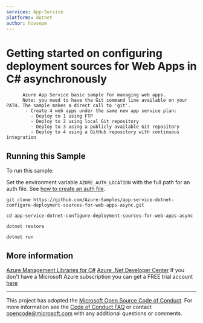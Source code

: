 ```yaml
---
services: App-Service
platforms: dotnet
author: hovsepm
---
```


# Getting started on configuring deployment sources for Web Apps in C# asynchronously #

          Azure App Service basic sample for managing web apps.
          Note: you need to have the Git command line available on your PATH. The sample makes a direct call to 'git'.
           - Create 4 web apps under the same new app service plan:
             - Deploy to 1 using FTP
             - Deploy to 2 using local Git repository
             - Deploy to 3 using a publicly available Git repository
             - Deploy to 4 using a GitHub repository with continuous integration


## Running this Sample ##

To run this sample:

Set the environment variable `AZURE_AUTH_LOCATION` with the full path for an auth file. See [how to create an auth file](https://github.com/Azure/azure-libraries-for-java/blob/master/AUTH.md).

    git clone https://github.com/Azure-Samples/app-service-dotnet-configure-deployment-sources-for-web-apps-async.git

    cd app-service-dotnet-configure-deployment-sources-for-web-apps-async

    dotnet restore

    dotnet run

## More information ##

[Azure Management Libraries for C#](https://github.com/Azure/azure-sdk-for-net/tree/Fluent)
[Azure .Net Developer Center](https://azure.microsoft.com/en-us/develop/net/)
If you don't have a Microsoft Azure subscription you can get a FREE trial account [here](http://go.microsoft.com/fwlink/?LinkId=330212)

---

This project has adopted the [Microsoft Open Source Code of Conduct](https://opensource.microsoft.com/codeofconduct/). For more information see the [Code of Conduct FAQ](https://opensource.microsoft.com/codeofconduct/faq/) or contact [opencode@microsoft.com](mailto:opencode@microsoft.com) with any additional questions or comments.